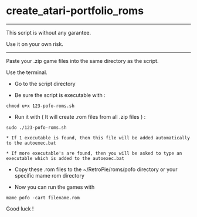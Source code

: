 # create_atari-portfolio_roms

------------------------------------

This script is without any garantee.

Use it on your own risk.

------------------------------------

Paste your .zip game files into the same directory as the script.

Use the terminal.

- Go to the script directory

- Be sure the script is executable with :
 
`chmod u+x 123-pofo-roms.sh`

- Run it with ( It will create .rom files from all .zip files ) :

`sudo ./123-pofo-roms.sh`

    * If 1 executable is found, then this file will be added automatically to the autoexec.bat
  
    * If more executable's are found, then you will be asked to type an executable which is added to the autoexec.bat

- Copy these .rom files to the ~/RetroPie/roms/pofo directory or your specific mame rom directory

- Now you can run the games with 

`mame pofo -cart filename.rom`

Good luck !
